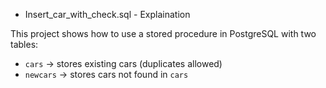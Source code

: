 - Insert_car_with_check.sql - Explaination

This project shows how to use a stored procedure in PostgreSQL with two tables:  
- `cars` → stores existing cars (duplicates allowed)  
- `newcars` → stores cars not found in `cars`  

